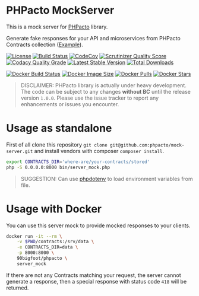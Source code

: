 PHPacto MockServer
=======

This is a mock server for [PHPacto](https://github.com/bigfoot90/phpacto) library.

Generate fake responses for your API and microservices from PHPacto Contracts collection ([Example](https://github.com/PHPacto/mock-server/tree/master/examples)).

[![License](https://poser.pugx.org/bigfoot90/phpacto/license)](https://packagist.org/packages/bigfoot90/phpacto)
[![Build Status](https://img.shields.io/travis/bigfoot90/phpacto.svg)](https://travis-ci.org/bigfoot90/phpacto)
[![CodeCov](https://img.shields.io/codecov/c/github/bigfoot90/phpacto.svg)](https://codecov.io/github/bigfoot90/phpacto)
[![Scrutinizer Quality Score](https://img.shields.io/scrutinizer/g/bigfoot90/phpacto.svg)](https://scrutinizer-ci.com/g/bigfoot90/phpacto)
[![Codacy Quality Grade](https://api.codacy.com/project/badge/Grade/5ca4fd2cc1044cd1923804c7a6cfc598)](https://www.codacy.com/app/bigfoot90/phpacto?utm_source=github.com&amp;utm_medium=referral&amp;utm_content=bigfoot90/phpacto&amp;utm_campaign=Badge_Grade)
[![Latest Stable Version](https://poser.pugx.org/bigfoot90/phpacto/v/stable)](https://packagist.org/packages/bigfoot90/phpacto)
[![Total Downloads](https://poser.pugx.org/bigfoot90/phpacto/downloads)](https://packagist.org/packages/bigfoot90/phpacto)

[![Docker Build Status](https://img.shields.io/docker/build/90bigfoot/phpacto.svg)](https://hub.docker.com/r/90bigfoot/phpacto)
[![Docker Image Size](https://images.microbadger.com/badges/image/90bigfoot/phpacto.svg)](https://hub.docker.com/r/90bigfoot/phpacto)
[![Docker Pulls](https://img.shields.io/docker/pulls/90bigfoot/phpacto.svg)](https://hub.docker.com/r/90bigfoot/phpacto)
[![Docker Stars](https://img.shields.io/docker/stars/90bigfoot/phpacto.svg)](https://hub.docker.com/r/90bigfoot/phpacto)

> DISCLAIMER: PHPacto library is actually under heavy development.
> The code can be subject to any changes **without BC** until the release version `1.0.0`.
> Please use the issue tracker to report any enhancements or issues you encounter.

# Usage as standalone

First of all clone this repository `git clone git@github.com:phpacto/mock-server.git`
and install vendors with composer `composer install`.

```bash
export CONTRACTS_DIR='where-are/your-contracts/stored'
php -S 0.0.0.0:8000 bin/server_mock.php
```

> SUGGESTION: Can use [phpdotenv](https://github.com/vlucas/phpdotenv) to load environment variables from file.

# Usage with Docker

You can use this server mock to provide mocked responses to your clients.
```bash
docker run -it --rm \
    -v $PWD/contracts:/srv/data \
    -e CONTRACTS_DIR=data \
    -p 8000:8000 \
    90bigfoot/phpacto \
    server_mock
```

If there are not any Contracts matching your request, the server cannot generate a response, then a special response with status code `418` will be returned.
